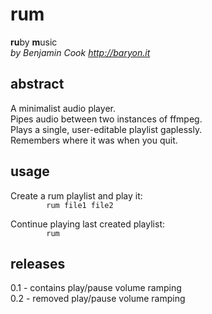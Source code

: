 # rum

**ru**by **m**usic\
*by Benjamin Cook
<http://baryon.it>*

## abstract

A minimalist audio player.\
Pipes audio between two instances of ffmpeg.\
Plays a single, user-editable playlist gaplessly.\
Remembers where it was when you quit.

## usage
Create a rum playlist and play it:\
`        rum file1 file2`
	
Continue playing last created playlist:\
`        rum`

## releases
0.1 - contains play/pause volume ramping\
0.2 - removed play/pause volume ramping 
